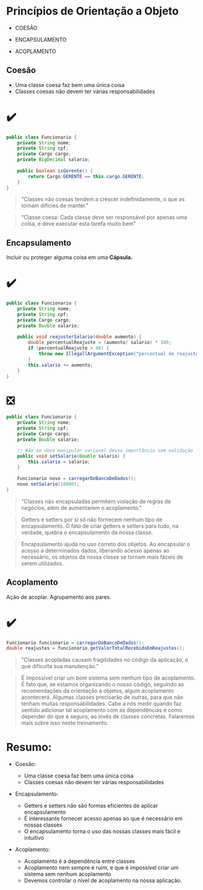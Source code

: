 # Princípios de Orientação a Objeto

* COESÃO

* ENCAPSULAMENTO

* ACOPLAMENTO

## Coesão

* Uma classe coesa faz bem uma única coisa
* Classes coesas não devem ter várias responsabilidades

# :heavy_check_mark:
```java
public class Funcionario {
    private String nome;
    private String cpf;
    private Cargo cargo;
    private BigDecimal salario;
    
    public boolean isGerente() {
        return Cargo.GERENTE == this.cargo.GERENTE;
    }
}
```

> "Classes não coesas tendem a crescer indefinidamente, o que as tornam difícies de manter."

> "Classe coesa: Cada classe deve ser responsável por apenas uma coisa, e deve executar esta tarefa muito bem"

## Encapsulamento

Incluir ou proteger alguma coisa em uma **Cápsula.**

# :heavy_check_mark:
```java
public class Funcionario {
    private String nome;
    private String cpf;
    private Cargo cargo;
    private Double salario;
    
    public void reajusterSalario(double aumento) {
        double percentualReajuste = (aumento/ salario) * 100;
        if (percentualReajuste > 40) {
            throw new IllegallArgumentException("percentual de reajuste deve ser inferior a 40%");
        }
        this.salario += aumento;
    }
}
```

# :negative_squared_cross_mark:
```java
public class Funcionario {
    private String nome;
    private String cpf;
    private Cargo cargo;
    private Double salario;

    // Não se deve manipular variavel dessa importância sem validação
    public void setSalario(Double salario) {
        this.salario = salario;
    }
    
    Funcionario novo = carregarDoBancoDeDados();
    novo.setSalario(10000);
}
```

> "Classes não encapsuladas permitem violação de regras de negócios, além de aumentarem o acoplamento."

> Getters e setters por si só não fornecem nenhum tipo de encapsulamento.
>  O fato de criar getters e setters para tudo, na verdade, quebra o encapsulamento da nossa classe.

> Encapsulamento ajuda no uso correto dos objetos.
> Ao encapsular o acesso a determinados dados, liberando acesso apenas ao necessário, os objetos da nossa classe se tornam mais fáceis de serem utilizados.

## Acoplamento
Ação de acoplar. Agrupamento aos pares.

# :heavy_check_mark:
```java
Funcionario funcionario = carregarDoBancoDeDados();
double reajustes = funcionario.getValorTotalRecebidoEmReajustes();
```

> "Classes acopladas causam fragilidades no código da aplicação, o que dificulta sua manutenção."

> É impossível criar um bom sistema sem nenhum tipo de acoplamento.
> É fato que, se estamos organizando o nosso código, seguindo as recomendações da orientação a objetos, algum acoplamento acontecerá. Algumas classes precisarão de outras, para que não tenham muitas responsabilidades. Cabe a nós medir quando faz sentido adicionar tal acoplamento com as dependências e como depender do que é seguro, ao invés de classes concretas. Falaremos mais sobre isso neste treinamento.


# Resumo:

* Coesão:
  * Uma classe coesa faz bem uma única coisa
  * Classes coesas não devem ter várias responsabilidades

* Encapsulamento:
  * Getters e setters não são formas eficientes de aplicar encapsulamento
  * É interessante fornecer acesso apenas ao que é necessário em nossas classes
  * O encapsulamento torna o uso das nossas classes mais fácil e intuitivo

* Acoplamento:
  * Acoplamento é a dependência entre classes
  * Acoplamento nem sempre é ruim, e que é impossível criar um sistema sem nenhum acoplamento
  * Devemos controlar o nível de acoplamento na nossa aplicação.